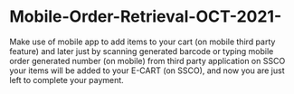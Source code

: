 # Mobile-Order-Retrieval-OCT-2021-
Make use of mobile app to add items to your cart (on mobile third party feature) and later just by scanning generated barcode or typing mobile order generated number (on mobile) from third party application on SSCO your items will be added to your E-CART (on SSCO), and now you are just left to complete your payment.
